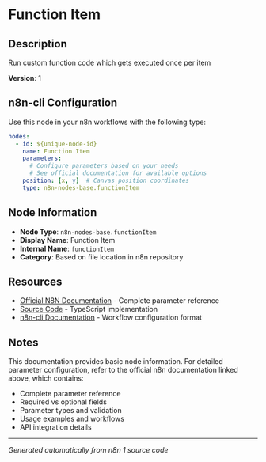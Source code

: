 # Function Item

## Description

Run custom function code which gets executed once per item

**Version**: 1

## n8n-cli Configuration

Use this node in your n8n workflows with the following type:

```yaml
nodes:
  - id: ${unique-node-id}
    name: Function Item
    parameters:
      # Configure parameters based on your needs
      # See official documentation for available options
    position: [x, y]  # Canvas position coordinates
    type: n8n-nodes-base.functionItem
```

## Node Information

- **Node Type**: `n8n-nodes-base.functionItem`
- **Display Name**: Function Item
- **Internal Name**: `functionItem`
- **Category**: Based on file location in n8n repository

## Resources

- [Official N8N Documentation](https://docs.n8n.io/integrations/builtin/app-nodes/n8n-nodes-base.functionitem/) - Complete parameter reference
- [Source Code](https://github.com/n8n-io/n8n/blob/master/packages/nodes-base/nodes/FunctionItem/FunctionItem.node.ts) - TypeScript implementation
- [n8n-cli Documentation](https://github.com/edenreich/n8n-cli) - Workflow configuration format

## Notes

This documentation provides basic node information. For detailed parameter configuration, 
refer to the official n8n documentation linked above, which contains:

- Complete parameter reference
- Required vs optional fields
- Parameter types and validation
- Usage examples and workflows
- API integration details

---
*Generated automatically from n8n 1 source code*

